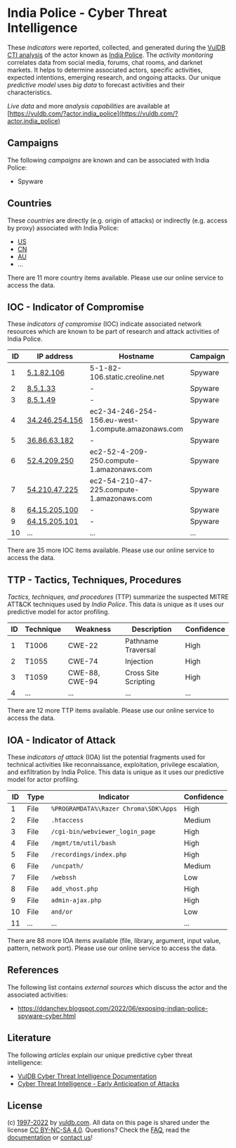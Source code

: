 # India Police - Cyber Threat Intelligence

These _indicators_ were reported, collected, and generated during the [VulDB CTI analysis](https://vuldb.com/?kb.cti) of the actor known as [India Police](https://vuldb.com/?actor.india_police). The _activity monitoring_ correlates data from social media, forums, chat rooms, and darknet markets. It helps to determine associated actors, specific activities, expected intentions, emerging research, and ongoing attacks. Our unique _predictive model_ uses _big data_ to forecast activities and their characteristics.

_Live data_ and more _analysis capabilities_ are available at [https://vuldb.com/?actor.india_police](https://vuldb.com/?actor.india_police)

## Campaigns

The following _campaigns_ are known and can be associated with India Police:

* Spyware

## Countries

These _countries_ are directly (e.g. origin of attacks) or indirectly (e.g. access by proxy) associated with India Police:

* [US](https://vuldb.com/?country.us)
* [CN](https://vuldb.com/?country.cn)
* [AU](https://vuldb.com/?country.au)
* ...

There are 11 more country items available. Please use our online service to access the data.

## IOC - Indicator of Compromise

These _indicators of compromise_ (IOC) indicate associated network resources which are known to be part of research and attack activities of India Police.

ID | IP address | Hostname | Campaign | Confidence
-- | ---------- | -------- | -------- | ----------
1 | [5.1.82.106](https://vuldb.com/?ip.5.1.82.106) | 5-1-82-106.static.creoline.net | Spyware | High
2 | [8.5.1.33](https://vuldb.com/?ip.8.5.1.33) | - | Spyware | High
3 | [8.5.1.49](https://vuldb.com/?ip.8.5.1.49) | - | Spyware | High
4 | [34.246.254.156](https://vuldb.com/?ip.34.246.254.156) | ec2-34-246-254-156.eu-west-1.compute.amazonaws.com | Spyware | Medium
5 | [36.86.63.182](https://vuldb.com/?ip.36.86.63.182) | - | Spyware | High
6 | [52.4.209.250](https://vuldb.com/?ip.52.4.209.250) | ec2-52-4-209-250.compute-1.amazonaws.com | Spyware | Medium
7 | [54.210.47.225](https://vuldb.com/?ip.54.210.47.225) | ec2-54-210-47-225.compute-1.amazonaws.com | Spyware | Medium
8 | [64.15.205.100](https://vuldb.com/?ip.64.15.205.100) | - | Spyware | High
9 | [64.15.205.101](https://vuldb.com/?ip.64.15.205.101) | - | Spyware | High
10 | ... | ... | ... | ...

There are 35 more IOC items available. Please use our online service to access the data.

## TTP - Tactics, Techniques, Procedures

_Tactics, techniques, and procedures_ (TTP) summarize the suspected MITRE ATT&CK techniques used by _India Police_. This data is unique as it uses our predictive model for actor profiling.

ID | Technique | Weakness | Description | Confidence
-- | --------- | -------- | ----------- | ----------
1 | T1006 | CWE-22 | Pathname Traversal | High
2 | T1055 | CWE-74 | Injection | High
3 | T1059 | CWE-88, CWE-94 | Cross Site Scripting | High
4 | ... | ... | ... | ...

There are 12 more TTP items available. Please use our online service to access the data.

## IOA - Indicator of Attack

These _indicators of attack_ (IOA) list the potential fragments used for technical activities like reconnaissance, exploitation, privilege escalation, and exfiltration by India Police. This data is unique as it uses our predictive model for actor profiling.

ID | Type | Indicator | Confidence
-- | ---- | --------- | ----------
1 | File | `%PROGRAMDATA%\Razer Chroma\SDK\Apps` | High
2 | File | `.htaccess` | Medium
3 | File | `/cgi-bin/webviewer_login_page` | High
4 | File | `/mgmt/tm/util/bash` | High
5 | File | `/recordings/index.php` | High
6 | File | `/uncpath/` | Medium
7 | File | `/webssh` | Low
8 | File | `add_vhost.php` | High
9 | File | `admin-ajax.php` | High
10 | File | `and/or` | Low
11 | ... | ... | ...

There are 88 more IOA items available (file, library, argument, input value, pattern, network port). Please use our online service to access the data.

## References

The following list contains _external sources_ which discuss the actor and the associated activities:

* https://ddanchev.blogspot.com/2022/06/exposing-indian-police-spyware-cyber.html

## Literature

The following _articles_ explain our unique predictive cyber threat intelligence:

* [VulDB Cyber Threat Intelligence Documentation](https://vuldb.com/?kb.cti)
* [Cyber Threat Intelligence - Early Anticipation of Attacks](https://www.scip.ch/en/?labs.20201022)

## License

(c) [1997-2022](https://vuldb.com/?kb.changelog) by [vuldb.com](https://vuldb.com/?kb.about). All data on this page is shared under the license [CC BY-NC-SA 4.0](https://creativecommons.org/licenses/by-nc-sa/4.0/). Questions? Check the [FAQ](https://vuldb.com/?kb.faq), read the [documentation](https://vuldb.com/?kb) or [contact us](https://vuldb.com/?contact)!
